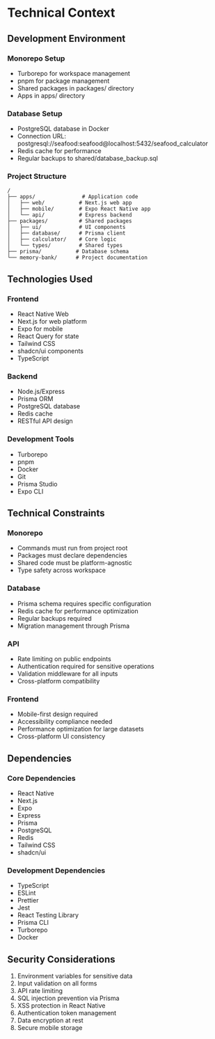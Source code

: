 # Technical Context

## Development Environment

### Monorepo Setup
- Turborepo for workspace management
- pnpm for package management
- Shared packages in packages/ directory
- Apps in apps/ directory

### Database Setup
- PostgreSQL database in Docker
- Connection URL: postgresql://seafood:seafood@localhost:5432/seafood_calculator
- Redis cache for performance
- Regular backups to shared/database_backup.sql

### Project Structure
```
/
├── apps/               # Application code
│   ├── web/           # Next.js web app
│   ├── mobile/        # Expo React Native app
│   └── api/           # Express backend
├── packages/          # Shared packages
│   ├── ui/            # UI components
│   ├── database/      # Prisma client
│   ├── calculator/    # Core logic
│   └── types/         # Shared types
├── prisma/           # Database schema
└── memory-bank/      # Project documentation
```

## Technologies Used

### Frontend
- React Native Web
- Next.js for web platform
- Expo for mobile
- React Query for state
- Tailwind CSS
- shadcn/ui components
- TypeScript

### Backend
- Node.js/Express
- Prisma ORM
- PostgreSQL database
- Redis cache
- RESTful API design

### Development Tools
- Turborepo
- pnpm
- Docker
- Git
- Prisma Studio
- Expo CLI

## Technical Constraints

### Monorepo
- Commands must run from project root
- Packages must declare dependencies
- Shared code must be platform-agnostic
- Type safety across workspace

### Database
- Prisma schema requires specific configuration
- Redis cache for performance optimization
- Regular backups required
- Migration management through Prisma

### API
- Rate limiting on public endpoints
- Authentication required for sensitive operations
- Validation middleware for all inputs
- Cross-platform compatibility

### Frontend
- Mobile-first design required
- Accessibility compliance needed
- Performance optimization for large datasets
- Cross-platform UI consistency

## Dependencies

### Core Dependencies
- React Native
- Next.js
- Expo
- Express
- Prisma
- PostgreSQL
- Redis
- Tailwind CSS
- shadcn/ui

### Development Dependencies
- TypeScript
- ESLint
- Prettier
- Jest
- React Testing Library
- Prisma CLI
- Turborepo
- Docker

## Security Considerations
1. Environment variables for sensitive data
2. Input validation on all forms
3. API rate limiting
4. SQL injection prevention via Prisma
5. XSS protection in React Native
6. Authentication token management
7. Data encryption at rest
8. Secure mobile storage